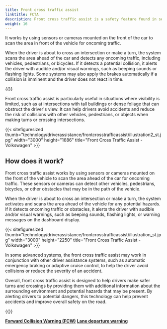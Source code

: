 ```yaml
---
title: Front cross traffic assist
linktitle: FCTA
description: Front cross traffic assist is a safety feature found in some modern vehicles that helps drivers detect oncoming traffic when crossing an intersection or turning left or right from a stopped position. 
weight: 16
---
```

<!-- markdownlint-disable MD033 -->

It works by using sensors or cameras mounted on the front of the car to scan the area in front of the vehicle for oncoming traffic.

When the driver is about to cross an intersection or make a turn, the system scans the area ahead of the car and detects any oncoming traffic, including vehicles, pedestrians, or bicycles. If it detects a potential collision, it alerts the driver with audible and/or visual warnings, such as beeping sounds or flashing lights. Some systems may also apply the brakes automatically if a collision is imminent and the driver does not react in time.

{{<evkxdisplayaddarticle />}}

Front cross traffic assist is particularly useful in situations where visibility is limited, such as at intersections with tall buildings or dense foliage that can obstruct the driver's view. It can help drivers avoid accidents and reduce the risk of collisions with other vehicles, pedestrians, or objects when making turns or crossing intersections.

{{< sitefiguresized thumb="technology/driverassistance/frontcrosstrafficassist/illustration2_st.jpg" width="3000" height="1686" title="Front Cross Traffic Assist - Volkswagen" >}}

## How does it work?

Front cross traffic assist works by using sensors or cameras mounted on the front of the vehicle to scan the area ahead of the car for oncoming traffic. These sensors or cameras can detect other vehicles, pedestrians, bicycles, or other obstacles that may be in the path of the vehicle.

When the driver is about to cross an intersection or make a turn, the system activates and scans the area ahead of the vehicle for any potential hazards. If it detects oncoming traffic or obstacles, it alerts the driver with audible and/or visual warnings, such as beeping sounds, flashing lights, or warning messages on the dashboard display.

{{< sitefiguresized thumb="technology/driverassistance/frontcrosstrafficassist/illustration_st.jpg" width="3000" height="2250" title="Front Cross Traffic Assist - Volkswagen" >}}

In some advanced systems, the front cross traffic assist may work in conjunction with other driver assistance systems, such as automatic emergency braking or adaptive cruise control, to help the driver avoid collisions or reduce the severity of an accident.

Overall, front cross traffic assist is designed to help drivers make safer turns and crossings by providing them with additional information about the surrounding environment and potential hazards that may be present. By alerting drivers to potential dangers, this technology can help prevent accidents and improve overall safety on the road.

{{<evkxdisplayaddarticle />}}

<div class="mt-3 mb-3">
    <a href="../forwardcollisionwarning/" class="text-decoration-none text-black"><strong><i class="bi-arrow-left"></i> Forward Collision Warning (FCW)</strong></a>
    <a href="../lanedeparturewarning/" class="text-decoration-none text-black float-end"><strong>Lane departure warning <i class="bi-arrow-right"></i></strong></a>
</div>
